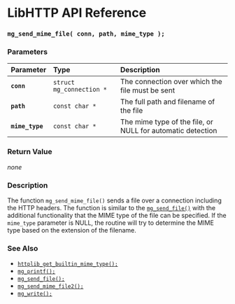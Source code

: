 # LibHTTP API Reference

### `mg_send_mime_file( conn, path, mime_type );`

### Parameters

| Parameter | Type | Description |
| :--- | :--- | :--- |
|**`conn`**|`struct mg_connection *`|The connection over which the file must be sent|
|**`path`**|`const char *`|The full path and filename of the file|
|**`mime_type`**|`const char *`|The mime type of the file, or NULL for automatic detection|

### Return Value

*none*

### Description

The function `mg_send_mime_file()` sends a file over a connection including the HTTP headers. The function is similar to the [`mg_send_file()`](mg_send_file.md) with the additional functionality that the MIME type of the file can be specified. If the `mime_type` parameter is NULL, the routine will try to determine the MIME type based on the extension of the filename.

### See Also

* [`httplib_get_builtin_mime_type();`](httplib_get_builtin_mime_type.md)
* [`mg_printf();`](mg_printf.md)
* [`mg_send_file();`](mg_send_file.md)
* [`mg_send_mime_file2();`](mg_send_mime_file2.md)
* [`mg_write();`](mg_write.md)
